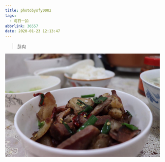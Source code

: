 ```yaml
---
title: photobysfy0002
tags:
  - 每日一拍
abbrlink: 36557
date: 2020-01-23 12:13:47
---
```


> 腊肉

<meta name="referrer" content="no-referrer"/>

![](https://raw.githubusercontent.com/Yumikosfy/picbed/master/img/WechatIMG10.jpeg)

